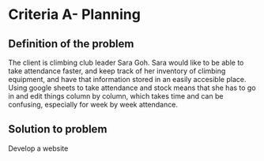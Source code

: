 # Criteria A- Planning

## Definition of the problem
The client is climbing club leader Sara Goh. Sara would like to be able to take attendance faster, and keep track of her inventory of climbing equipment, and have that information stored in an easily accesible place. Using google sheets to take attendance and stock means that she has to go in and edit things column by column, which takes time and can be confusing, especially for week by week attendance.


## Solution to problem
Develop a website 
